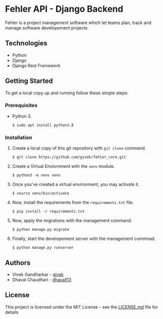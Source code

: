 
# Fehler API - Django Backend

Fehler is a project management software which let teams plan, track and manage software developement
projects.




## Technologies

- Python
- Django
- Django Rest Framework
## Getting Started

To get a local copy up and running follow these simple steps:

### Prerequisites

- Python 3.

  ```shell
  $ sudo apt install python3.8
  ```

### Installation

1. Create a local copy of this git repository with `git clone` command.

   ```shell
   $ git clone https://github.com/givek/fehler_core.git
   ```

2. Create a Virtual Enviornment with the `venv` module.

   ```shell
   $ python3 -m venv venv
   ```

3. Once you’ve created a virtual environment, you may activate it.

   ```shell
   $ source venv/bin/activate
   ```

4. Now, install the requirements from the `requirements.txt` file.

   ```shell
   $ pip install -r requirements.txt
   ```

5. Now, apply the migrations with the management command.

   ```shell
   $ python manage.py migrate
   ```

6. Finally, start the developement server with the management commnad.

   ```shell
   $ python manage.py runserver
   ```

## Authors

- Vivek Gandharkar - [givek](https://github.com/givek/)
- Dhaval Chaudhari - [dhavall13](https://github.com/dhavall13/)


## License

This project is licensed under the MIT License - see the [LICENSE.md](../blob/main/LICENSE) file for details